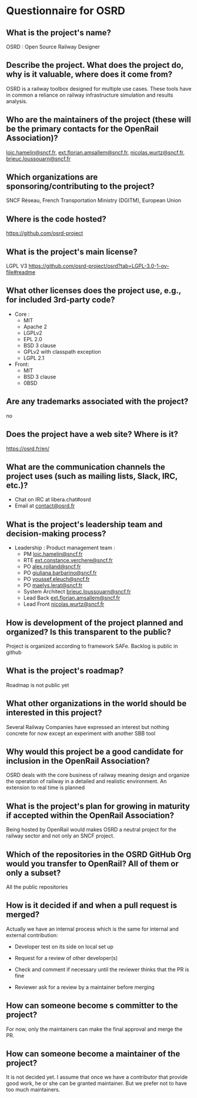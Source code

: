  
# Questionnaire for OSRD
## What is the project's name?
OSRD : Open Source Railway Designer
## Describe the project. What does the project do, why is it valuable, where does it come from?
OSRD is a railway toolbox designed for multiple use cases. These tools have in common a reliance on railway infrastructure simulation and results analysis.
## Who are the maintainers of the project (these will be the primary contacts for the OpenRail Association)?
loic.hamelin@sncf.fr, ext.florian.amsallem@sncf.fr, nicolas.wurtz@sncf.fr, brieuc.loussouarn@sncf.fr
## Which organizations are sponsoring/contributing to the project?
SNCF Réseau, French Transportation Ministry (DGITM), European Union
## Where is the code hosted?
https://github.com/osrd-project
## What is the project's main license?
LGPL V3 https://github.com/osrd-project/osrd?tab=LGPL-3.0-1-ov-file#readme
## What other licenses does the project use, e.g., for included 3rd-party code?
* Core :
  * MIT
  * Apache 2
  * LGPLv2
  * EPL 2.0
  * BSD 3 clause
  * GPLv2 with classpath exception
  * LGPL 2.1
* Front:
  * MIT
  * BSD 3 clause
  * 0BSD
## Are any trademarks associated with the project?
no
## Does the project have a web site? Where is it?
https://osrd.fr/en/
## What are the communication channels the project uses (such as mailing lists, Slack, IRC, etc.)?
* Chat on IRC at libera.chat#osrd
* Email at contact@osrd.fr
## What is the project's leadership team and decision-making process?
* Leadership : Product management team :
  * PM loic.hamelin@sncf.fr
  * RTE ext.constance.verchere@sncf.fr
  * PO alex.rolland@sncf.fr
  * PO giuliana.barbarino@sncf.fr
  * PO youssef.eleuch@sncf.fr
  * PO maelys.lerat@sncf.fr
  * System Architect brieuc.loussouarn@sncf.fr
  * Lead Back ext.florian.amsallem@sncf.fr
  * Lead Front nicolas.wurtz@sncf.fr
## How is development of the project planned and organized? Is this transparent to the public?
Project is organized according to framework SAFe.
Backlog is public in github
## What is the project's roadmap?
Roadmap is not public yet
## What other organizations in the world should be interested in this project?
Several Railway Companies have expressed an interest but nothing concrete for now except an experiment with another SBB tool
## Why would this project be a good candidate for inclusion in the OpenRail Association?
OSRD deals with the core business of railway meaning design and organize the operation of railway in a detailed and realistic environment. An extension to real time is planned
## What is the project's plan for growing in maturity if accepted within the OpenRail Association?
Being hosted by OpenRail would makes OSRD a neutral project for the railway sector and not only an SNCF project.
## Which of the repositories in the OSRD GitHub Org would you transfer to OpenRail? All of them or only a subset?
All the public repositories
## How is it decided if and when a pull request is merged?
Actually we have an internal process which is the same for internal and external contribution:
* Developer test on its side on local set up
* Request for a review of other developer(s)

* Check and comment if necessary until the reviewer thinks that the PR is fine
* Reviewer ask for a review by a maintainer before merging
## How can someone become s committer to the project?
For now, only the maintainers can make the final approval and merge the PR.
## How can someone become a maintainer of the project?
It is not decided yet. I assume that once we have a contributor that provide good work, he or she can be granted maintainer. But we prefer not to have too much maintainers. 
